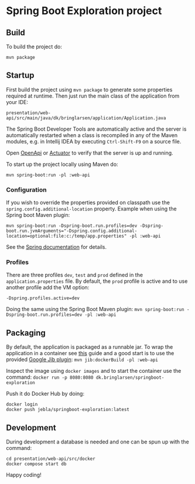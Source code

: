 # Spring Boot Exploration project

## Build

To build the project do:

    mvn package

## Startup

First build the project using `mvn package` to generate some properties required at runtime.
Then just run the main class of the application from your IDE:

    presentation/web-api/src/main/java/dk/bringlarsen/application/Application.java

The Spring Boot Developer Tools are automatically active and the server is automatically restarted
when a class is recompiled in any of the Maven modules, e.g. in Intellij IDEA by executing `Ctrl-Shift-F9` 
on a source file.

Open [OpenApi](http://localhost:8080/swagger-ui.html) or [Actuator](http://localhost:8080/actuator)
to verify that the server is up and running.

To start up the project locally using Maven do:

`mvn spring-boot:run -pl :web-api`

### Configuration

If you wish to override the properties provided on classpath use the `spring.config.additional-location` property. Example when using the Spring boot Maven plugin:

`mvn spring-boot:run -Dspring-boot.run.profiles=dev -Dspring-boot.run.jvmArguments="-Dspring.config.additional-location=optional:file:c:/temp/app.properties" -pl :web-api`

See the [Spring documentation](https://docs.spring.io/spring-boot/docs/3.1.4/reference/htmlsingle/#features.external-config.files) for details.

### Profiles

There are three profiles `dev`, `test` and `prod` defined in the `application.properties` file. 
By default, the `prod` profile is active and to use another profile add the VM option:

    -Dspring.profiles.active=dev

Doing the same using the Spring Boot Maven plugin: 
`mvn spring-boot:run -Dspring-boot.run.profiles=dev -pl :web-api`

## Packaging

By default, the application is packaged as a runnable jar. To wrap the application in a container see
[this](https://spring.io/guides/topicals/spring-boot-docker) guide and a good start is to use the provided
[Google Jib plugin](https://github.com/GoogleContainerTools/jib/tree/master/jib-maven-plugin): 
`mvn jib:dockerBuild -pl :web-api`

Inspect the image using `docker images` and to start the container use the command: `docker run -p 8080:8080 dk.bringlarsen/springboot-exploration`

Push it do Docker Hub by doing:

    docker login
    docker push jebla/springboot-exploration:latest

## Development

During development a database is needed and one can be spun up with the command:
 
    cd presentation/web-api/src/docker
    docker compose start db

Happy coding!

